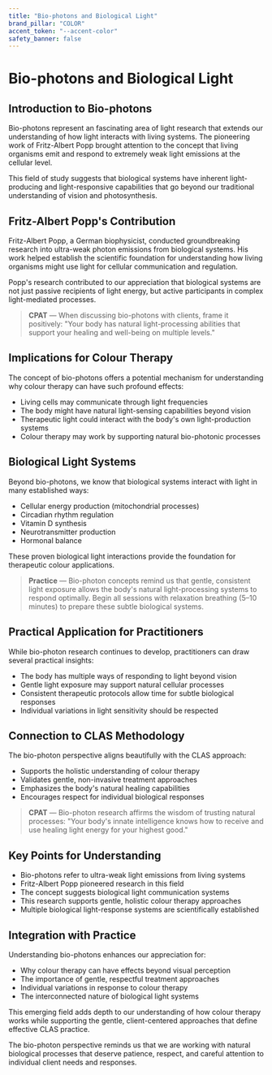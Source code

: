 ```yaml
---
title: "Bio-photons and Biological Light"
brand_pillar: "COLOR"
accent_token: "--accent-color"
safety_banner: false
---
```


# Bio-photons and Biological Light

## Introduction to Bio-photons

Bio-photons represent an fascinating area of light research that extends our understanding of how light interacts with living systems. The pioneering work of Fritz-Albert Popp brought attention to the concept that living organisms emit and respond to extremely weak light emissions at the cellular level.

This field of study suggests that biological systems have inherent light-producing and light-responsive capabilities that go beyond our traditional understanding of vision and photosynthesis.

## Fritz-Albert Popp's Contribution

Fritz-Albert Popp, a German biophysicist, conducted groundbreaking research into ultra-weak photon emissions from biological systems. His work helped establish the scientific foundation for understanding how living organisms might use light for cellular communication and regulation.

Popp's research contributed to our appreciation that biological systems are not just passive recipients of light energy, but active participants in complex light-mediated processes.

> **CPAT** — When discussing bio-photons with clients, frame it positively: "Your body has natural light-processing abilities that support your healing and well-being on multiple levels."

## Implications for Colour Therapy

The concept of bio-photons offers a potential mechanism for understanding why colour therapy can have such profound effects:

- Living cells may communicate through light frequencies
- The body might have natural light-sensing capabilities beyond vision
- Therapeutic light could interact with the body's own light-production systems
- Colour therapy may work by supporting natural bio-photonic processes

## Biological Light Systems

Beyond bio-photons, we know that biological systems interact with light in many established ways:

- Cellular energy production (mitochondrial processes)
- Circadian rhythm regulation
- Vitamin D synthesis
- Neurotransmitter production
- Hormonal balance

These proven biological light interactions provide the foundation for therapeutic colour applications.

> **Practice** — Bio-photon concepts remind us that gentle, consistent light exposure allows the body's natural light-processing systems to respond optimally. Begin all sessions with relaxation breathing (5–10 minutes) to prepare these subtle biological systems.

## Practical Application for Practitioners

While bio-photon research continues to develop, practitioners can draw several practical insights:

- The body has multiple ways of responding to light beyond vision
- Gentle light exposure may support natural cellular processes
- Consistent therapeutic protocols allow time for subtle biological responses
- Individual variations in light sensitivity should be respected

## Connection to CLAS Methodology

The bio-photon perspective aligns beautifully with the CLAS approach:

- Supports the holistic understanding of colour therapy
- Validates gentle, non-invasive treatment approaches  
- Emphasizes the body's natural healing capabilities
- Encourages respect for individual biological responses

> **CPAT** — Bio-photon research affirms the wisdom of trusting natural processes: "Your body's innate intelligence knows how to receive and use healing light energy for your highest good."

## Key Points for Understanding

- Bio-photons refer to ultra-weak light emissions from living systems
- Fritz-Albert Popp pioneered research in this field
- The concept suggests biological light communication systems
- This research supports gentle, holistic colour therapy approaches
- Multiple biological light-response systems are scientifically established

## Integration with Practice

Understanding bio-photons enhances our appreciation for:

- Why colour therapy can have effects beyond visual perception
- The importance of gentle, respectful treatment approaches
- Individual variations in response to colour therapy
- The interconnected nature of biological light systems

This emerging field adds depth to our understanding of how colour therapy works while supporting the gentle, client-centered approaches that define effective CLAS practice.

The bio-photon perspective reminds us that we are working with natural biological processes that deserve patience, respect, and careful attention to individual client needs and responses.